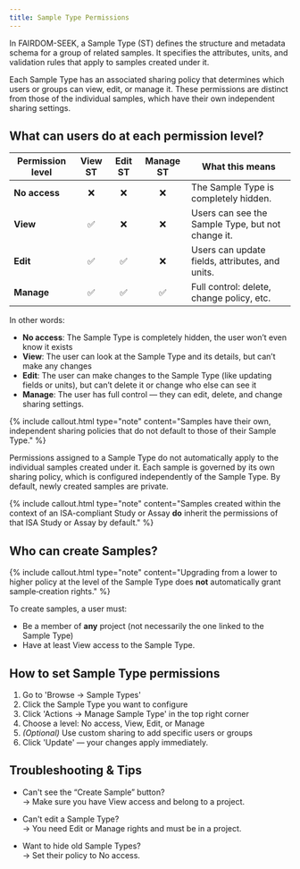 ```yaml
---
title: Sample Type Permissions
---
```


In FAIRDOM-SEEK, a Sample Type (ST) defines the structure and metadata schema for a group of related samples. It specifies the attributes, units, and validation rules that apply to samples created under it.

Each Sample Type has an associated sharing policy that determines which users or groups can view, edit, or manage it. These permissions are distinct from those of the individual samples, which have their own independent sharing settings.


## What can users do at each permission level?

| **Permission level** | **View ST** | **Edit ST** | **Manage ST** | **What this means** |
|----------------------|:-----------:|:-----------:|:-------------:|----------------------|
| **No access**            | ❌         | ❌          | ❌            | The Sample Type is completely hidden. |
| **View**                 | ✅         | ❌          | ❌            | Users can see the Sample Type, but not change it. |
| **Edit**                 | ✅         | ✅          | ❌            | Users can update fields, attributes, and units. |
| **Manage**               | ✅         | ✅          | ✅            | Full control: delete, change policy, etc. |


In other words:
- **No access**: The Sample Type is completely hidden, the user won’t even know it exists
- **View**: The user can look at the Sample Type and its details, but can’t make any changes
- **Edit**: The user can make changes to the Sample Type (like updating fields or units), but can’t delete it or change who else can see it
- **Manage**: The user has full control — they can edit, delete, and change sharing settings.

{% include callout.html type="note" content="Samples have their own, independent sharing policies that do not default to those of their Sample Type." %}

Permissions assigned to a Sample Type do not automatically apply to the individual samples created under it. Each sample is governed by its own sharing policy, which is configured independently of the Sample Type.
By default, newly created samples are private. 

{% include callout.html type="note" content="Samples created within the context of an ISA-compliant Study or Assay **do** inherit the permissions of that ISA Study or Assay by default." %}

## Who can create Samples?

{% include callout.html type="note" content="Upgrading from a lower to higher policy at the level of the Sample Type does **not** automatically grant sample‑creation rights." %}

To create samples, a user must:

- Be a member of **any** project (not necessarily the one linked to the Sample Type)
- Have at least View access to the Sample Type.

## How to set Sample Type permissions

1. Go to 'Browse → Sample Types'
2. Click the Sample Type you want to configure
3. Click 'Actions → Manage Sample Type' in the top right corner
5. Choose a level: No access, View, Edit, or Manage
6. *(Optional)* Use custom sharing to add specific users or groups
7. Click 'Update' — your changes apply immediately.


## Troubleshooting & Tips

- Can't see the “Create Sample” button?  
  → Make sure you have View access and belong to a project.

- Can't edit a Sample Type?  
  → You need Edit or Manage rights and must be in a project.

- Want to hide old Sample Types?  
  → Set their policy to No access.

